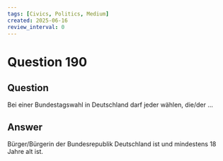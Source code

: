 ```yaml
---
tags: [Civics, Politics, Medium]
created: 2025-06-16
review_interval: 0
---
```


# Question 190

## Question

Bei einer Bundestagswahl in Deutschland darf jeder wählen, die/der …

## Answer

Bürger/Bürgerin der Bundesrepublik Deutschland ist und mindestens 18 Jahre alt ist.
